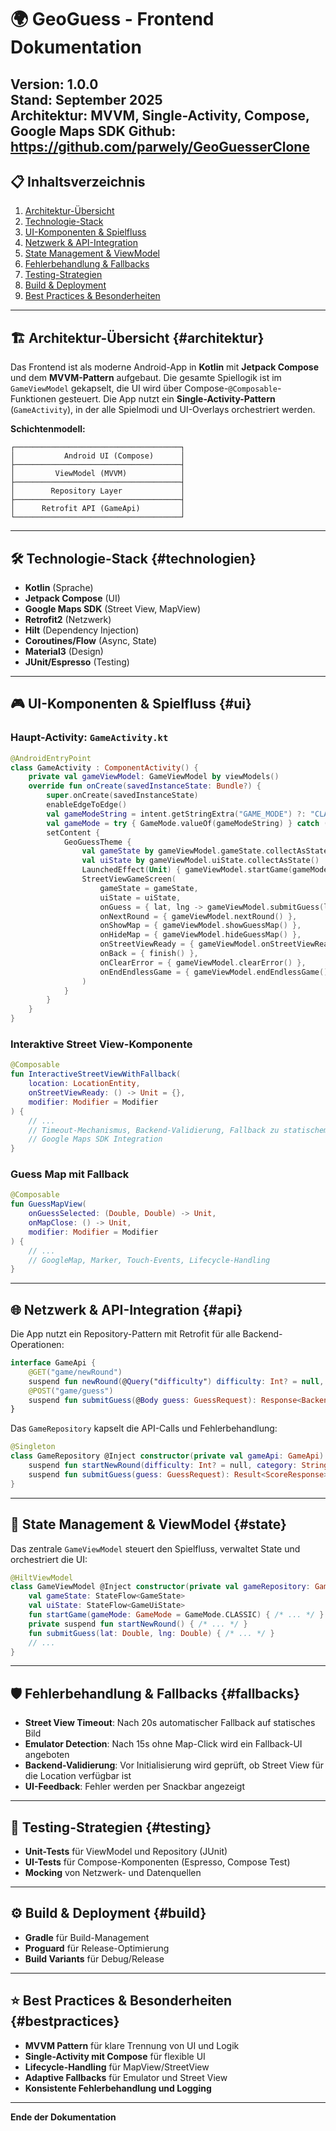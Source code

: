 # 🌍 GeoGuess - Frontend Dokumentation

**Version:** 1.0.0  
**Stand:** September 2025  
**Architektur:** MVVM, Single-Activity, Compose, Google Maps SDK
Github: https://github.com/parwely/GeoGuesserClone
---

## 📋 Inhaltsverzeichnis

1. [Architektur-Übersicht](#architektur)
2. [Technologie-Stack](#technologien)
3. [UI-Komponenten & Spielfluss](#ui)
4. [Netzwerk & API-Integration](#api)
5. [State Management & ViewModel](#state)
6. [Fehlerbehandlung & Fallbacks](#fallbacks)
7. [Testing-Strategien](#testing)
8. [Build & Deployment](#build)
9. [Best Practices & Besonderheiten](#bestpractices)

---

## 🏗️ Architektur-Übersicht {#architektur}

Das Frontend ist als moderne Android-App in **Kotlin** mit **Jetpack Compose** und dem **MVVM-Pattern** aufgebaut. Die gesamte Spiellogik ist im `GameViewModel` gekapselt, die UI wird über Compose-`@Composable`-Funktionen gesteuert. Die App nutzt ein **Single-Activity-Pattern** (`GameActivity`), in der alle Spielmodi und UI-Overlays orchestriert werden.

**Schichtenmodell:**

```
┌─────────────────────────────────────┐
│           Android UI (Compose)      │
├─────────────────────────────────────┤
│         ViewModel (MVVM)            │
├─────────────────────────────────────┤
│        Repository Layer             │
├─────────────────────────────────────┤
│      Retrofit API (GameApi)         │
└─────────────────────────────────────┘
```

---

## 🛠️ Technologie-Stack {#technologien}

- **Kotlin** (Sprache)
- **Jetpack Compose** (UI)
- **Google Maps SDK** (Street View, MapView)
- **Retrofit2** (Netzwerk)
- **Hilt** (Dependency Injection)
- **Coroutines/Flow** (Async, State)
- **Material3** (Design)
- **JUnit/Espresso** (Testing)

---

## 🎮 UI-Komponenten & Spielfluss {#ui}

### Haupt-Activity: `GameActivity.kt`

```kotlin
@AndroidEntryPoint
class GameActivity : ComponentActivity() {
    private val gameViewModel: GameViewModel by viewModels()
    override fun onCreate(savedInstanceState: Bundle?) {
        super.onCreate(savedInstanceState)
        enableEdgeToEdge()
        val gameModeString = intent.getStringExtra("GAME_MODE") ?: "CLASSIC"
        val gameMode = try { GameMode.valueOf(gameModeString) } catch (e: Exception) { GameMode.CLASSIC }
        setContent {
            GeoGuessTheme {
                val gameState by gameViewModel.gameState.collectAsState()
                val uiState by gameViewModel.uiState.collectAsState()
                LaunchedEffect(Unit) { gameViewModel.startGame(gameMode) }
                StreetViewGameScreen(
                    gameState = gameState,
                    uiState = uiState,
                    onGuess = { lat, lng -> gameViewModel.submitGuess(lat, lng) },
                    onNextRound = { gameViewModel.nextRound() },
                    onShowMap = { gameViewModel.showGuessMap() },
                    onHideMap = { gameViewModel.hideGuessMap() },
                    onStreetViewReady = { gameViewModel.onStreetViewReady() },
                    onBack = { finish() },
                    onClearError = { gameViewModel.clearError() },
                    onEndEndlessGame = { gameViewModel.endEndlessGame() }
                )
            }
        }
    }
}
```

### Interaktive Street View-Komponente

```kotlin
@Composable
fun InteractiveStreetViewWithFallback(
    location: LocationEntity,
    onStreetViewReady: () -> Unit = {},
    modifier: Modifier = Modifier
) {
    // ...
    // Timeout-Mechanismus, Backend-Validierung, Fallback zu statischem Bild
    // Google Maps SDK Integration
}
```

### Guess Map mit Fallback

```kotlin
@Composable
fun GuessMapView(
    onGuessSelected: (Double, Double) -> Unit,
    onMapClose: () -> Unit,
    modifier: Modifier = Modifier
) {
    // ...
    // GoogleMap, Marker, Touch-Events, Lifecycle-Handling
}
```

---

## 🌐 Netzwerk & API-Integration {#api}

Die App nutzt ein Repository-Pattern mit Retrofit für alle Backend-Operationen:

```kotlin
interface GameApi {
    @GET("game/newRound")
    suspend fun newRound(@Query("difficulty") difficulty: Int? = null, @Query("category") category: String? = null): Response<BackendRoundResponse>
    @POST("game/guess")
    suspend fun submitGuess(@Body guess: GuessRequest): Response<BackendScoreResponse>
}
```

Das `GameRepository` kapselt die API-Calls und Fehlerbehandlung:

```kotlin
@Singleton
class GameRepository @Inject constructor(private val gameApi: GameApi) {
    suspend fun startNewRound(difficulty: Int? = null, category: String? = null): Result<NewRoundResponse> { /* ... */ }
    suspend fun submitGuess(guess: GuessRequest): Result<ScoreResponse> { /* ... */ }
}
```

---

## 🔄 State Management & ViewModel {#state}

Das zentrale `GameViewModel` steuert den Spielfluss, verwaltet State und orchestriert die UI:

```kotlin
@HiltViewModel
class GameViewModel @Inject constructor(private val gameRepository: GameRepository) : ViewModel() {
    val gameState: StateFlow<GameState>
    val uiState: StateFlow<GameUiState>
    fun startGame(gameMode: GameMode = GameMode.CLASSIC) { /* ... */ }
    private suspend fun startNewRound() { /* ... */ }
    fun submitGuess(lat: Double, lng: Double) { /* ... */ }
    // ...
}
```

---

## 🛡️ Fehlerbehandlung & Fallbacks {#fallbacks}

- **Street View Timeout**: Nach 20s automatischer Fallback auf statisches Bild
- **Emulator Detection**: Nach 15s ohne Map-Click wird ein Fallback-UI angeboten
- **Backend-Validierung**: Vor Initialisierung wird geprüft, ob Street View für die Location verfügbar ist
- **UI-Feedback**: Fehler werden per Snackbar angezeigt

---

## 🧪 Testing-Strategien {#testing}

- **Unit-Tests** für ViewModel und Repository (JUnit)
- **UI-Tests** für Compose-Komponenten (Espresso, Compose Test)
- **Mocking** von Netzwerk- und Datenquellen

---

## ⚙️ Build & Deployment {#build}

- **Gradle** für Build-Management
- **Proguard** für Release-Optimierung
- **Build Variants** für Debug/Release

---

## ⭐ Best Practices & Besonderheiten {#bestpractices}

- **MVVM Pattern** für klare Trennung von UI und Logik
- **Single-Activity mit Compose** für flexible UI
- **Lifecycle-Handling** für MapView/StreetView
- **Adaptive Fallbacks** für Emulator und Street View
- **Konsistente Fehlerbehandlung und Logging**

---

**Ende der Dokumentation**
